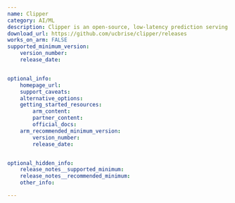 ```yaml
---
name: Clipper
category: AI/ML
description: Clipper is an open-source, low-latency prediction serving system developed to simplify the deployment of machine learning models.
download_url: https://github.com/ucbrise/clipper/releases
works_on_arm: FALSE
supported_minimum_version:
    version_number:
    release_date: 


optional_info:
    homepage_url:
    support_caveats:
    alternative_options:
    getting_started_resources:
        arm_content:
        partner_content:
        official_docs:
    arm_recommended_minimum_version:
        version_number:
        release_date:


optional_hidden_info:
    release_notes__supported_minimum:
    release_notes__recommended_minimum:
    other_info:

---
```

